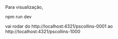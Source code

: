 Para visualização,

npm run dev

vai rodar do http://localhost:4321/pscollins-0001 ao http://localhost:4321/pscollins-1000
